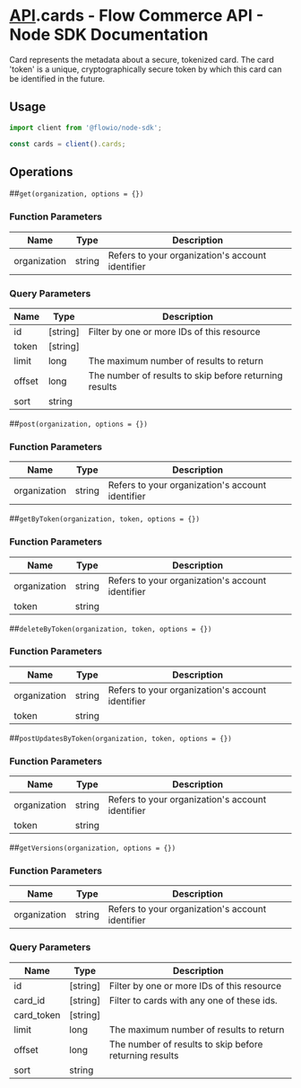 # [API](README.md).cards - Flow Commerce API - Node SDK Documentation

Card represents the metadata about a secure, tokenized card. The card &#x27;token&#x27; is a unique, cryptographically secure token by which this card can be identified in the future.

## Usage

```JavaScript
import client from '@flowio/node-sdk';

const cards = client().cards;
```

## Operations

##`get(organization, options = {})`

### Function Parameters

| Name  | Type | Description |
| ---- | ---- | ---- |
| organization | string | Refers to your organization&#x27;s account identifier |

### Query Parameters

| Name  | Type | Description |
| ---- | ---- | ---- |
| id | [string] | Filter by one or more IDs of this resource |
| token | [string] |  |
| limit | long | The maximum number of results to return |
| offset | long | The number of results to skip before returning results |
| sort | string |  |

##`post(organization, options = {})`

### Function Parameters

| Name  | Type | Description |
| ---- | ---- | ---- |
| organization | string | Refers to your organization&#x27;s account identifier |


##`getByToken(organization, token, options = {})`

### Function Parameters

| Name  | Type | Description |
| ---- | ---- | ---- |
| organization | string | Refers to your organization&#x27;s account identifier |
| token | string |  |


##`deleteByToken(organization, token, options = {})`

### Function Parameters

| Name  | Type | Description |
| ---- | ---- | ---- |
| organization | string | Refers to your organization&#x27;s account identifier |
| token | string |  |


##`postUpdatesByToken(organization, token, options = {})`

### Function Parameters

| Name  | Type | Description |
| ---- | ---- | ---- |
| organization | string | Refers to your organization&#x27;s account identifier |
| token | string |  |


##`getVersions(organization, options = {})`

### Function Parameters

| Name  | Type | Description |
| ---- | ---- | ---- |
| organization | string | Refers to your organization&#x27;s account identifier |

### Query Parameters

| Name  | Type | Description |
| ---- | ---- | ---- |
| id | [string] | Filter by one or more IDs of this resource |
| card_id | [string] | Filter to cards with any one of these ids. |
| card_token | [string] |  |
| limit | long | The maximum number of results to return |
| offset | long | The number of results to skip before returning results |
| sort | string |  |

